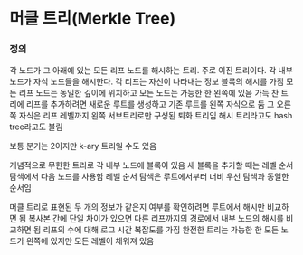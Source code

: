 # 머클 트리(Merkle Tree) 

### 정의

각 노드가 그 아래에 있는 모든 리프 노드를 해시하는 트리. 주로 이진 트리이다. 각 내부 노드가 자식 노드들을 해시한다.
각 리프는 자신이 나타내는 정보 블록의 해시를 가짐
모든 리프 노드는 동일한 깊이에 위치하고 모든 노드는 가능한 한 왼쪽에 있음
가득 찬 트리에 리프를 추가하려면 새로운 루트를 생성하고 기존 루트를 왼쪽 자식으로 둠
그 오른쪽 자식은 리프 레벨까지 왼쪽 서브트리로만 구성된 퇴화 트리임
해시 트리라고도 hash tree라고도 불림

보통 분기는 2이지만 k-ary 트리일 수도 있음

개념적으로 무한한 트리로 각 내부 노드에 블록이 있음
새 블록을 추가할 때는 레벨 순서 탐색에서 다음 노드를 사용함
레벨 순서 탐색은 루트에서부터 너비 우선 탐색과 동일한 순서임

머클 트리로 표현된 두 개의 정보가 같은지 여부를 확인하려면 루트에서 해시만 비교하면 됨
복사본 간에 단일 차이가 있으면 다른 리프까지의 경로에서 내부 노드의 해시를 비교하면 됨
리프의 수에 대해 로그 시간 복잡도를 가짐
완전한 트리는 가능한 한 모든 노드가 왼쪽에 있지만 모든 레벨이 채워져 있음

